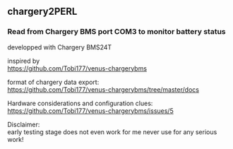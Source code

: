 ## chargery2PERL
### Read from Chargery BMS port COM3 to monitor battery status
developped with Chargery BMS24T  

inspired by   
https://github.com/Tobi177/venus-chargerybms
  

format of chargery data export:  
https://github.com/Tobi177/venus-chargerybms/tree/master/docs
  

Hardware considerations and configuration clues:  
https://github.com/Tobi177/venus-chargerybms/issues/5
  
Disclaimer:  
early testing stage does not even work for me 
never use for any serious work!

